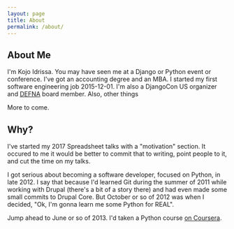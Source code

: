 ```yaml
---
layout: page
title: About
permalink: /about/
---
```


## About Me
I'm Kojo Idrissa. You may have seen me at a Django or Python event or conference. I've got an accounting degree and an MBA. I started my first software engineering job 2015-12-01. I'm also a DjangoCon US organizer and [DEFNA](https://www.defna.org/) board member. Also, other things

More to come.

## Why?
I've started my 2017 Spreadsheet talks with a "motivation" section. It occured to me it would be better to commit that to writing, point people to it, and cut the time on my talks.

I got serious about becoming a software developer, focused on Python, in late 2012. I say that because I'd learned Git during the summer of 2011 while working with Drupal (there's a bit of a story there) and had even made some small commits to Drupal Core. But October or so of 2012 was when I decided, "Ok, I'm gonna learn me some Python for REAL".

Jump ahead to June or so of 2013. I'd taken a Python course [on Coursera](https://es.coursera.org/learn/learn-to-program).